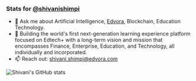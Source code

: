 ### Stats for [@shivanishimpi](https://github.com/shivanishimpi/)

- 💬 Ask me about Artificial Intelligence, [Edvora](https://edvora.com), Blockchain, Education Technology.
- 🔭 Building the world's first next-generation learning experience platform focused on Edtech+ with a long-term vision and mission that encompasses Finance, Enterprise, Education, and Technology, all individually and incorporated.
- 📫 Reach out: [shivani.shimpi@edvora.com](https://mailto:shivani.shimpi@edvora.com)

![Shivani's GitHub stats](https://github-readme-stats.vercel.app/api?username=shivanishimpi&show_icons=true&theme=great-gatsby)
